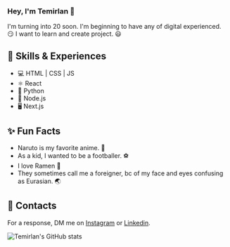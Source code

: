 ### Hey, I'm Temirlan 👋
I'm turning into 20 soon. 
I'm beginning to have any of digital experienced. 😏
I want to learn and create project. 😃

## 🎒 Skills & Experiences 
* 💻 HTML | CSS | JS
* ⚛️ React
* 🐍 Python
* 🌴 Node.js
* 🖥️ Next.js
  

## ✨ Fun Facts
* Naruto is my favorite anime. 🥇
* As a kid, I wanted to be a footballer. ⚽
* I love Ramen 🍜
* They sometimes call me a foreigner, bc of my face and eyes confusing as Eurasian. 🌏

## 📮 Contacts
For a response, DM me on [Instagram](https://www.instagram.com/its_temirlan21/) or [Linkedin](https://www.linkedin.com/in/temirlan-assan-tech/).

![Temirlan's GitHub stats](https://github-readme-stats.vercel.app/api?username=TemirlanTech&show_icons=true&theme=tokyonight)
